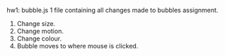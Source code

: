 hw1: bubble.js
1 file containing all changes made to bubbles assignment.
 1. Change size.
 2. Change motion.
 3. Change colour.
 4. Bubble moves to where mouse is clicked.
